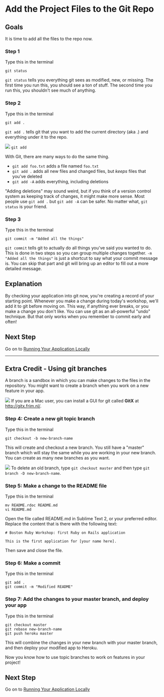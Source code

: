 # Add the Project Files to the Git Repo

## Goals

It is time to add all the files to the repo now.

### Step 1

Type this in the terminal

```text
git status
```

`git status` tells you everything git sees as modified, new, or missing.
The first time you run this, you should see a ton of stuff.
The second time you run this, you shouldn't see much of anything.


### Step 2

Type this in the terminal

```text
git add .
```

`git add .` tells git that you want to add the current directory (aka .) and everything under it to the repo.

![](/images/info.png) `git add`

With Git, there are many ways to do the same thing.

* `git add foo.txt` adds a file named `foo.txt`
* `git add .` adds all new files and changed files, but *keeps* files that you've deleted
* `git add -A` adds everything, including deletions

"Adding deletions" may sound weird, but if you think of a version control system as keeping track of changes, it might 
make more sense. Most people use `git add .` but `git add -A` can be safer. No matter what, `git status` is your friend.

### Step 3

Type this in the terminal

```text
git commit -m "Added all the things"
```

`git commit` tells git to actually do all things you've said you wanted to do.
This is done in two steps so you can group multiple changes together.
`-m "Added all the things"` is just a shortcut to say what your commit message is. 
You can skip that part and git will bring up an editor to fill out a more detailed message.

## Explanation

By checking your application into git now, you're creating a record of your starting point. Whenever you make a 
change during today's workshop, we'll add it to git before moving on. This way, if anything ever breaks, or you make a 
change you don't like. You can use git as an all-powerful "undo" technique. But that only works when you remember to 
commit early and often!

## Next Step

Go on to [Running Your Application Locally](running_your_application_locally)

* * *

## Extra Credit - Using git branches
A branch is a sandbox in which you can make changes to the files in the repository. You might want to create a branch when you work on a new feature in your app.

![](/images/info.png) If you are a Mac user, you can install a GUI for git called **GitX** at http://gitx.frim.nl/.

### Step 4: Create a new git topic branch
Type this in the terminal

```text
git checkout -b new-branch-name
```

This will create and checkout a new branch. You still have a "master" branch which will stay the same while you are working in your new branch. You can create as many new branches as you want. 

![](/images/info.png) To delete an old branch, type `git checkout master` and then type `git branch -D new-branch-name`.

### Step 5: Make a change to the README file
Type this in the terminal

```text
mv README.rdoc README.md
vi README.md
``` 
Open the file called README.md in Sublime Text 2, or your preferred editor. Replace the content that is there with the following text:

```text
# Boston Ruby Workshop: first Ruby on Rails application

This is the first application for [your name here].
```

Then save and close the file.


### Step 6: Make a commit
Type this in the terminal

```text
git add .
git commit -m "Modified README"
```

### Step 7: Add the changes to your master branch, and deploy your app
Type this in the terminal

```text
git checkout master
git rebase new-branch-name
git push heroku master
```

This will combine the changes in your new branch with your master branch, and then deploy your modified app to Heroku.

Now you know how to use topic branches to work on features in your project!

## Next Step

Go on to [Running Your Application Locally](running_your_application_locally)


